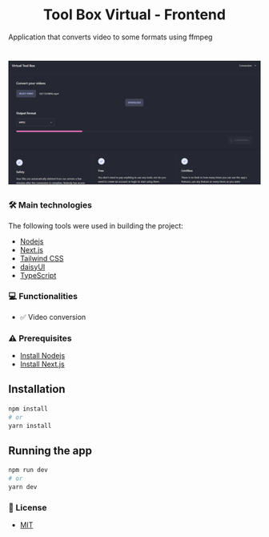 <h1 align="center">Tool Box Virtual - Frontend</h1>

<p>Application that converts video to some formats using ffmpeg</p>

<h1 align="center">
  <img alt="Tool Box Virtual" title="Tool Box Virtual" src="./screenshots/image.png" />
</h1>

### 🛠 Main technologies

The following tools were used in building the project:

- [Nodejs](https://nodejs.org/en/)
- [Next.js](https://nextjs.org/)
- [Tailwind CSS](https://tailwindcss.com/)
- [daisyUI](https://daisyui.com/)
- [TypeScript](https://www.typescriptlang.org/)

### 💻 Functionalities

- ✅ Video conversion

### ⚠️ Prerequisites

- [Install Nodejs](https://nodejs.org/en/)
- [Install Next.js](https://nextjs.org/)

## Installation

```bash
npm install
# or
yarn install
```

## Running the app

```bash
npm run dev
# or
yarn dev
```

### 📄 License

- [MIT](https://github.com/sal-rosa/frontend-tool-box-virtual/blob/main/License)
